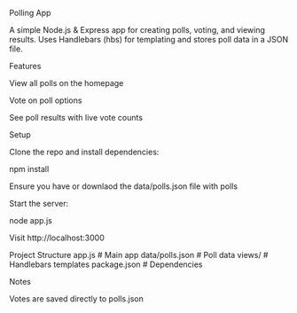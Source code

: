 Polling App

A simple Node.js & Express app for creating polls, voting, and viewing results. Uses Handlebars (hbs) for templating and stores poll data in a JSON file.

Features

View all polls on the homepage

Vote on poll options

See poll results with live vote counts

Setup

Clone the repo and install dependencies:

npm install


Ensure you have or downlaod the data/polls.json file with polls

Start the server:

node app.js


Visit http://localhost:3000

Project Structure
app.js           # Main app
data/polls.json  # Poll data
views/           # Handlebars templates
package.json     # Dependencies

Notes

Votes are saved directly to polls.json
